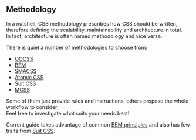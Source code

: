 ## Methodology

In a nutshell, CSS methodology prescribes how CSS should be written, therefore defining the scalability, maintainability and architecture in total.  
In fact, architecture is often named methodology and vice versa.

There is quiet a number of methodologies to choose from:
- [OOCSS](https://github.com/stubbornella/oocss/wiki)
- [BEM](http://getbem.com/)
- [SMACSS](https://smacss.com/)
- [Atomic CSS](http://acss.io/)
- [Suit CSS](http://suitcss.github.io/)
- [MCSS](http://operatino.github.io/MCSS/en/)

Some of them just provide rules and instructions, others propose the whole workflow to consider.  
Feel free to investigate what suits your needs best!

Current guide takes advantage of common [BEM principles](https://css-tricks.com/bem-101/) and also has few traits from [Suit CSS](http://suitcss.github.io/).
